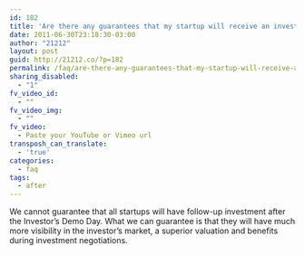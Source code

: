 ```yaml
---
id: 182
title: 'Are there any guarantees that my startup will receive an investment at Investor&#8217;s Demo Day?'
date: 2011-06-30T23:18:30-03:00
author: "21212"
layout: post
guid: http://21212.co/?p=182
permalink: /faq/are-there-any-guarantees-that-my-startup-will-receive-an-investment-at-investors-demo-day/
sharing_disabled:
  - "1"
fv_video_id:
  - ""
fv_video_img:
  - ""
fv_video:
  - Paste your YouTube or Vimeo url
transposh_can_translate:
  - 'true'
categories:
  - faq
tags:
  - after
---
```

We cannot guarantee that all startups will have follow-up investment after the Investor’s Demo Day. What we can guarantee is that they will have much more visibility in the investor’s market, a superior valuation and benefits during investment negotiations.